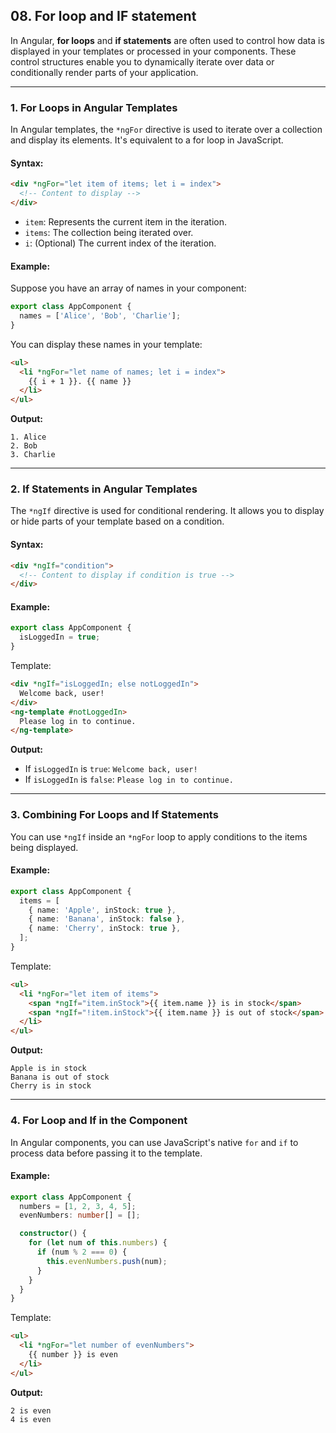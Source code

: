 ## 08. For loop and IF statement

In Angular, **for loops** and **if statements** are often used to control how data is displayed in your templates or processed in your components. These control structures enable you to dynamically iterate over data or conditionally render parts of your application.

---

### 1. **For Loops in Angular Templates**

In Angular templates, the `*ngFor` directive is used to iterate over a collection and display its elements. It's equivalent to a for loop in JavaScript.

#### Syntax:
```html
<div *ngFor="let item of items; let i = index">
  <!-- Content to display -->
</div>
```

- `item`: Represents the current item in the iteration.
- `items`: The collection being iterated over.
- `i`: (Optional) The current index of the iteration.

#### Example:
Suppose you have an array of names in your component:
```typescript
export class AppComponent {
  names = ['Alice', 'Bob', 'Charlie'];
}
```

You can display these names in your template:
```html
<ul>
  <li *ngFor="let name of names; let i = index">
    {{ i + 1 }}. {{ name }}
  </li>
</ul>
```

**Output:**
```
1. Alice
2. Bob
3. Charlie
```

---

### 2. **If Statements in Angular Templates**

The `*ngIf` directive is used for conditional rendering. It allows you to display or hide parts of your template based on a condition.

#### Syntax:
```html
<div *ngIf="condition">
  <!-- Content to display if condition is true -->
</div>
```

#### Example:
```typescript
export class AppComponent {
  isLoggedIn = true;
}
```

Template:
```html
<div *ngIf="isLoggedIn; else notLoggedIn">
  Welcome back, user!
</div>
<ng-template #notLoggedIn>
  Please log in to continue.
</ng-template>
```

**Output:**
- If `isLoggedIn` is `true`: `Welcome back, user!`
- If `isLoggedIn` is `false`: `Please log in to continue.`

---

### 3. **Combining For Loops and If Statements**

You can use `*ngIf` inside an `*ngFor` loop to apply conditions to the items being displayed.

#### Example:
```typescript
export class AppComponent {
  items = [
    { name: 'Apple', inStock: true },
    { name: 'Banana', inStock: false },
    { name: 'Cherry', inStock: true },
  ];
}
```

Template:
```html
<ul>
  <li *ngFor="let item of items">
    <span *ngIf="item.inStock">{{ item.name }} is in stock</span>
    <span *ngIf="!item.inStock">{{ item.name }} is out of stock</span>
  </li>
</ul>
```

**Output:**
```
Apple is in stock
Banana is out of stock
Cherry is in stock
```

---

### 4. **For Loop and If in the Component**

In Angular components, you can use JavaScript's native `for` and `if` to process data before passing it to the template.

#### Example:
```typescript
export class AppComponent {
  numbers = [1, 2, 3, 4, 5];
  evenNumbers: number[] = [];

  constructor() {
    for (let num of this.numbers) {
      if (num % 2 === 0) {
        this.evenNumbers.push(num);
      }
    }
  }
}
```

Template:
```html
<ul>
  <li *ngFor="let number of evenNumbers">
    {{ number }} is even
  </li>
</ul>
```

**Output:**
```
2 is even
4 is even
```
